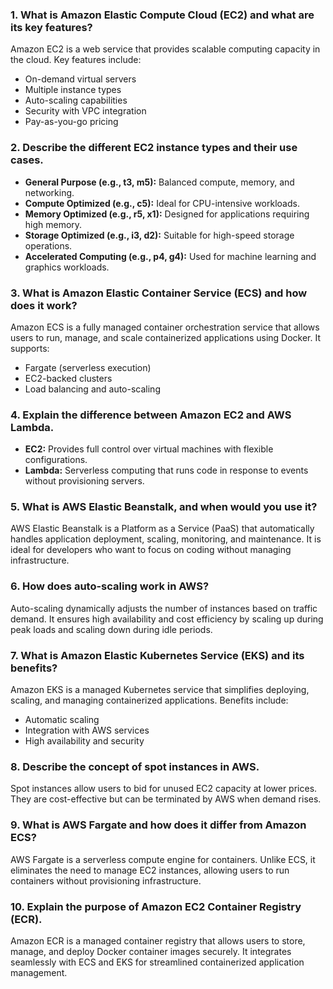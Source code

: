 ### 1. What is Amazon Elastic Compute Cloud (EC2) and what are its key features?
Amazon EC2 is a web service that provides scalable computing capacity in the cloud. Key features include:
- On-demand virtual servers
- Multiple instance types
- Auto-scaling capabilities
- Security with VPC integration
- Pay-as-you-go pricing

### 2. Describe the different EC2 instance types and their use cases.
- **General Purpose (e.g., t3, m5):** Balanced compute, memory, and networking.
- **Compute Optimized (e.g., c5):** Ideal for CPU-intensive workloads.
- **Memory Optimized (e.g., r5, x1):** Designed for applications requiring high memory.
- **Storage Optimized (e.g., i3, d2):** Suitable for high-speed storage operations.
- **Accelerated Computing (e.g., p4, g4):** Used for machine learning and graphics workloads.

### 3. What is Amazon Elastic Container Service (ECS) and how does it work?
Amazon ECS is a fully managed container orchestration service that allows users to run, manage, and scale containerized applications using Docker. It supports:
- Fargate (serverless execution)
- EC2-backed clusters
- Load balancing and auto-scaling

### 4. Explain the difference between Amazon EC2 and AWS Lambda.
- **EC2:** Provides full control over virtual machines with flexible configurations.
- **Lambda:** Serverless computing that runs code in response to events without provisioning servers.

### 5. What is AWS Elastic Beanstalk, and when would you use it?
AWS Elastic Beanstalk is a Platform as a Service (PaaS) that automatically handles application deployment, scaling, monitoring, and maintenance. It is ideal for developers who want to focus on coding without managing infrastructure.

### 6. How does auto-scaling work in AWS?
Auto-scaling dynamically adjusts the number of instances based on traffic demand. It ensures high availability and cost efficiency by scaling up during peak loads and scaling down during idle periods.

### 7. What is Amazon Elastic Kubernetes Service (EKS) and its benefits?
Amazon EKS is a managed Kubernetes service that simplifies deploying, scaling, and managing containerized applications. Benefits include:
- Automatic scaling
- Integration with AWS services
- High availability and security

### 8. Describe the concept of spot instances in AWS.
Spot instances allow users to bid for unused EC2 capacity at lower prices. They are cost-effective but can be terminated by AWS when demand rises.

### 9. What is AWS Fargate and how does it differ from Amazon ECS?
AWS Fargate is a serverless compute engine for containers. Unlike ECS, it eliminates the need to manage EC2 instances, allowing users to run containers without provisioning infrastructure.

### 10. Explain the purpose of Amazon EC2 Container Registry (ECR).
Amazon ECR is a managed container registry that allows users to store, manage, and deploy Docker container images securely. It integrates seamlessly with ECS and EKS for streamlined containerized application management.

